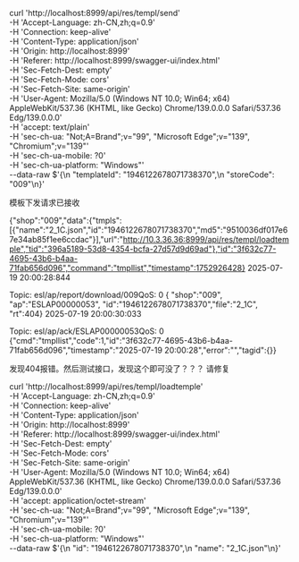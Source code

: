 curl 'http://localhost:8999/api/res/templ/send' \
  -H 'Accept-Language: zh-CN,zh;q=0.9' \
  -H 'Connection: keep-alive' \
  -H 'Content-Type: application/json' \
  -H 'Origin: http://localhost:8999' \
  -H 'Referer: http://localhost:8999/swagger-ui/index.html' \
  -H 'Sec-Fetch-Dest: empty' \
  -H 'Sec-Fetch-Mode: cors' \
  -H 'Sec-Fetch-Site: same-origin' \
  -H 'User-Agent: Mozilla/5.0 (Windows NT 10.0; Win64; x64) AppleWebKit/537.36 (KHTML, like Gecko) Chrome/139.0.0.0 Safari/537.36 Edg/139.0.0.0' \
  -H 'accept: text/plain' \
  -H 'sec-ch-ua: "Not;A=Brand";v="99", "Microsoft Edge";v="139", "Chromium";v="139"' \
  -H 'sec-ch-ua-mobile: ?0' \
  -H 'sec-ch-ua-platform: "Windows"' \
  --data-raw $'{\n  "templateId": "1946122678071738370",\n  "storeCode": "009"\n}'

  模板下发请求已接收

{"shop":"009","data":{"tmpls":[{"name":"2_1C.json","id":"1946122678071738370","md5":"9510036df017e67e34ab85f1ee6ccdac"}],"url":"http://10.3.36.36:8999/api/res/templ/loadtemple","tid":"396a5189-53d8-4354-bcfa-27d57d9d69ad"},"id":"3f632c77-4695-43b6-b4aa-71fab656d096","command":"tmpllist","timestamp":1752926428}
2025-07-19 20:00:28:844

Topic: esl/ap/report/download/009QoS: 0
{ "shop":"009", "ap":"ESLAP00000053", "id":"1946122678071738370","file":"2_1C", "rt":404}
2025-07-19 20:00:30:033

Topic: esl/ap/ack/ESLAP00000053QoS: 0
{"cmd":"tmpllist","code":1,"id":"3f632c77-4695-43b6-b4aa-71fab656d096","timestamp":"2025-07-19 20:00:28","error":"","tagid":{}}

发现404报错。然后测试接口，发现这个即可没了？？？
请修复

curl 'http://localhost:8999/api/res/templ/loadtemple' \
  -H 'Accept-Language: zh-CN,zh;q=0.9' \
  -H 'Connection: keep-alive' \
  -H 'Content-Type: application/json' \
  -H 'Origin: http://localhost:8999' \
  -H 'Referer: http://localhost:8999/swagger-ui/index.html' \
  -H 'Sec-Fetch-Dest: empty' \
  -H 'Sec-Fetch-Mode: cors' \
  -H 'Sec-Fetch-Site: same-origin' \
  -H 'User-Agent: Mozilla/5.0 (Windows NT 10.0; Win64; x64) AppleWebKit/537.36 (KHTML, like Gecko) Chrome/139.0.0.0 Safari/537.36 Edg/139.0.0.0' \
  -H 'accept: application/octet-stream' \
  -H 'sec-ch-ua: "Not;A=Brand";v="99", "Microsoft Edge";v="139", "Chromium";v="139"' \
  -H 'sec-ch-ua-mobile: ?0' \
  -H 'sec-ch-ua-platform: "Windows"' \
  --data-raw $'{\n  "id": "1946122678071738370",\n  "name": "2_1C.json"\n}'